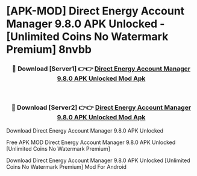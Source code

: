 # [APK-MOD] Direct Energy Account Manager 9.8.0 APK Unlocked - [Unlimited Coins No Watermark Premium] 8nvbb



<div align="center">
<h3>🔴 Download [Server1] 👉👉 <a href="https://momento.my/?title=Direct_Energy_Account_Manager_9.8.0_APK_Unlocked">Direct Energy Account Manager 9.8.0 APK Unlocked Mod Apk</a></h3><br>

<h3>🔴 Download [Server2] 👉👉 <a href="https://momento.my/?title=Direct_Energy_Account_Manager_9.8.0_APK_Unlocked">Direct Energy Account Manager 9.8.0 APK Unlocked Mod Apk</a></h3>
</div>



Download Direct Energy Account Manager 9.8.0 APK Unlocked 

Free APK MOD Direct Energy Account Manager 9.8.0 APK Unlocked [Unlimited Coins No Watermark Premium]

Download Direct Energy Account Manager 9.8.0 APK Unlocked [Unlimited Coins No Watermark Premium] Mod For Android
